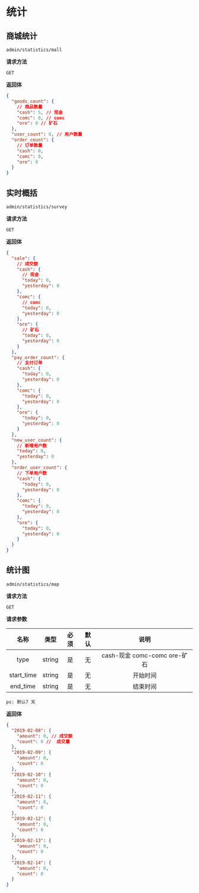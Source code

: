 # 统计

## 商城统计

`admin/statistics/mall`

**请求方法**

`GET`

**返回体**

```json
{
  "goods_count": {
    // 商品数量
    "cash": 5, // 现金
    "comc": 0, // comc
    "ore": 0 // 矿石
  },
  "user_count": 0, // 用户数量
  "order_count": {
    // 订单数量
    "cash": 0,
    "comc": 0,
    "ore": 0
  }
}
```

## 实时概括

`admin/statistics/survey`

**请求方法**

`GET`

**返回体**

```json
{
  "sale": {
    // 成交额
    "cash": {
      // 现金
      "today": 0,
      "yesterday": 0
    },
    "comc": {
      // comc
      "today": 0,
      "yesterday": 0
    },
    "ore": {
      // 矿石
      "today": 0,
      "yesterday": 0
    }
  },
  "pay_order_count": {
    // 支付订单
    "cash": {
      "today": 0,
      "yesterday": 0
    },
    "comc": {
      "today": 0,
      "yesterday": 0
    },
    "ore": {
      "today": 0,
      "yesterday": 0
    }
  },
  "new_user_count": {
    // 新增用户数
    "today": 0,
    "yesterday": 0
  },
  "order_user_count": {
    // 下单用户数
    "cash": {
      "today": 0,
      "yesterday": 0
    },
    "comc": {
      "today": 0,
      "yesterday": 0
    },
    "ore": {
      "today": 0,
      "yesterday": 0
    }
  }
}
```

## 统计图

`admin/statistics/map`

**请求方法**

`GET`

**请求参数**

|    名称    |  类型  | 必须 | 默认 |             说明             |
| :--------: | :----: | :--: | :--: | :--------------------------: |
|    type    | string |  是  |  无  | cash-现金 comc-comc ore-矿石 |
| start_time | string |  是  |  无  |           开始时间           |
|  end_time  | string |  是  |  无  |           结束时间           |

`ps: 默认7 天`

**返回体**

```json
{
  "2019-02-08": {
    "amount": 0, // 成交额
    "count": 0 //  成交量
  },
  "2019-02-09": {
    "amount": 0,
    "count": 0
  },
  "2019-02-10": {
    "amount": 0,
    "count": 0
  },
  "2019-02-11": {
    "amount": 0,
    "count": 0
  },
  "2019-02-12": {
    "amount": 0,
    "count": 0
  },
  "2019-02-13": {
    "amount": 0,
    "count": 0
  },
  "2019-02-14": {
    "amount": 0,
    "count": 0
  }
}
```
